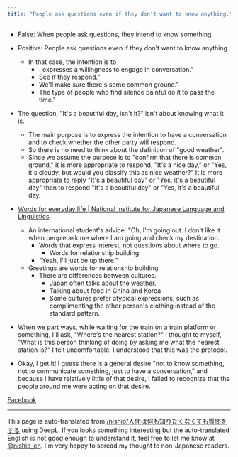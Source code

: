 ```yaml
---
title: "People ask questions even if they don't want to know anything."
---
```


- False: When people ask questions, they intend to know something.
- Positive: People ask questions even if they don't want to know anything.
    - In that case, the intention is to
        - . expresses a willingness to engage in conversation."
        - See if they respond."
        - We'll make sure there's some common ground."
        - The type of people who find silence painful do it to pass the time."
- The question, "It's a beautiful day, isn't it?" isn't about knowing what it is.
    - The main purpose is to express the intention to have a conversation and to check whether the other party will respond.
    - So there is no need to think about the definition of "good weather".
    - Since we assume the purpose is to "confirm that there is common ground," it is more appropriate to respond, "It's a nice day," or "Yes, it's cloudy, but would you classify this as nice weather?" It is more appropriate to reply "It's a beautiful day" or "Yes, it's a beautiful day" than to respond "It's a beautiful day" or "Yes, it's a beautiful day.

- [Words for everyday life | National Institute for Japanese Language and Linguistics](http://www.ninjal.ac.jp/publication/catalogue/kokken_mado/18/01/)
    - An international student's advice: "Oh, I'm going out. I don't like it when people ask me where I am going and check my destination.
        - Words that express interest, not questions about where to go.
            - Words for relationship building
        - "Yeah, I'll just be up there."
    - Greetings are words for relationship building
        - There are differences between cultures.
            - Japan often talks about the weather.
            - Talking about food in China and Korea
            - Some cultures prefer atypical expressions, such as complimenting the other person's clothing instead of the standard pattern.
- When we part ways, while waiting for the train on a train platform or something, I'll ask, "Where's the nearest station?" I thought to myself, "What is this person thinking of doing by asking me what the nearest station is?" I felt uncomfortable. I understood that this was the protocol.

- Okay, I get it! I guess there is a general desire "not to know something, not to communicate something, just to have a conversation," and because I have relatively little of that desire, I failed to recognize that the people around me were acting on that desire.

[Facebook](https://www.facebook.com/nishiohirokazu/posts/10204963037252194)

---
This page is auto-translated from [/nishio/人間は何も知りたくなくても質問をする](https://scrapbox.io/nishio/人間は何も知りたくなくても質問をする) using DeepL. If you looks something interesting but the auto-translated English is not good enough to understand it, feel free to let me know at [@nishio_en](https://twitter.com/nishio_en). I'm very happy to spread my thought to non-Japanese readers.
